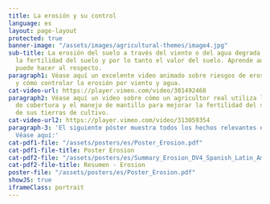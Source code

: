 ```yaml
---
title: La erosión y su control
language: es
layout: page-layout
protected: true
banner-image: "/assets/images/agricultural-themes/image4.jpg"
sub-title: La erosión del suelo a través del viento o del agua degrada fuertemente
  la fertilidad del suelo y por lo tanto el valor del suelo. Aprende aquí lo que uno
  puede hacer al respecto.
paragraph1: Véase aquí un excelente video animado sobre riesgos de erosión, problemas
  y cómo controlar la erosión por viento y agua.
cat-video-url: https://player.vimeo.com/video/301492468
paragraph2: Véase aquí un video sobre cómo un agricultor real utiliza los cultivos
  de cobertura y el manejo de mantillo para mejorar la fertilidad del suelo y la protección
  de sus tierras de cultivo.
cat-video-url2: https://player.vimeo.com/video/313059354
paragraph-3: 'El siguiente póster muestra todos los hechos relevantes en detalle.
  Véase aquí:'
cat-pdf1-file: "/assets/posters/es/Poster_Erosion.pdf"
cat-pdf1-file-title: Poster Erosion
cat-pdf2-file: "/assets/posters/es/Summary_Erosion_DV4_Spanish_Latin_America.pdf"
cat-pdf2-file-title: Resumen - Erosion
poster-file: "/assets/posters/es/Poster_Erosion.pdf"
showJS: true
iframeClass: portrait
---
```


